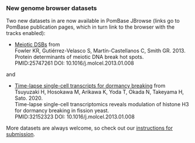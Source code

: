 ### New genome browser datasets
<!-- pombase_flags: frontpage -->
<!-- newsfeed_thumbnail: browser.png -->

Two new datasets in are now available in PomBase JBrowse (links go
to PomBase publication pages, which in turn link to the browser with
the tracks enabled):

- [Meiotic DSBs](/reference/PMID:23395004) from \
  Fowler KR, Gutiérrez-Velasco S, Martín-Castellanos C, Smith GR. 2013. \
  Protein determinants of meiotic DNA break hot spots. \
  PMID:25747261 DOI: 10.1016/j.molcel.2013.01.008

and

- [Time-lapse single-cell transcripts for dormancy breaking](/reference/PMID:32152323) from \
  Tsuyuzaki H, Hosokawa M, Arikawa K, Yoda T, Okada N, Takeyama H, Sato. 2020. \
  Time-lapse single-cell transcriptomics reveals modulation of histone H3 for dormancy breaking in fission yeast. \
  PMID:32152323 DOI: 10.1016/j.molcel.2013.01.008

More datasets are always welcome, so check out our
[instructions for submission](/documentation/data-submission-form-for-HTP-sequence-linked-data).

